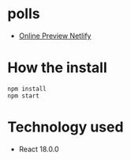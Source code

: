 # polls
- [Online Preview Netlify](https://ycl-products-list.netlify.app/// "Online Preview Netlify")

# How the install
```
npm install
npm start
```

# Technology used
- React 18.0.0
